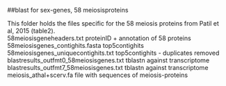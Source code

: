 ##blast for sex-genes, 58 meiosisproteins

This folder holds the files specific for the 58 meiosis proteins from Patil et al, 2015 (table2).    
58meiosisgeneheaders.txt			proteinID + annotation of 58 proteins       
58meiosisgenes_contighits.fasta			top5contighits         
58meiosisgenes_uniquecontighits.txt		top5contighits - duplicates removed         
blastresults_outfmt0_58meiosisgenes.txt		tblastn against transcriptome      
blastresults_outfmt7_58meiosisgenes.txt		tblastn against transcriptome      
meiosis_athal+scerv.fa				file with sequences of meiosis-proteins      

